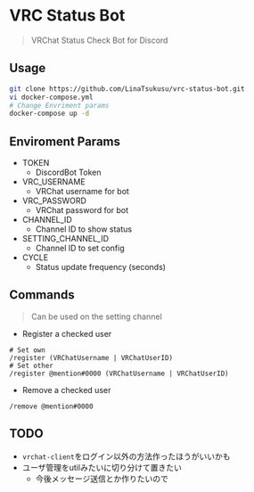 # VRC Status Bot
> VRChat Status Check Bot for Discord

## Usage
```bash
git clone https://github.com/LinaTsukusu/vrc-status-bot.git
vi docker-compose.yml
# Change Envriment params
docker-compose up -d
```

## Enviroment Params
- TOKEN
  - DiscordBot Token
- VRC_USERNAME
  - VRChat username for bot
- VRC_PASSWORD
  - VRChat password for bot
- CHANNEL_ID
  - Channel ID to show status
- SETTING_CHANNEL_ID
  - Channel ID to set config
- CYCLE
  - Status update frequency (seconds)
  
## Commands
> Can be used on the setting channel
- Register a checked user
```
# Set own
/register (VRChatUsername | VRChatUserID)
# Set other
/register @mention#0000 (VRChatUsername | VRChatUserID)
```
- Remove a checked user
```
/remove @mention#0000
```

## TODO
- `vrchat-client`をログイン以外の方法作ったほうがいいかも
- ユーザ管理をutilみたいに切り分けて置きたい
  - 今後メッセージ送信とか作りたいので
 